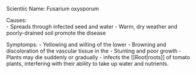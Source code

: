
Scientiic Name: Fusarium oxysporum

Causes:  
	-   Spreads through infected seed and water
	-   Warm, dry weather and poorly-drained soil promote the disease

Symptomps:
	-   Yellowing and wilting of the lower
	-   Browning and discoloration of the vascular tissue in the
	-   Stunting and poor growth
	-   Plants may die suddenly or gradually
	-   infects the [[Root|roots]] of tomato plants, interfering with their ability to take up water and nutrients.